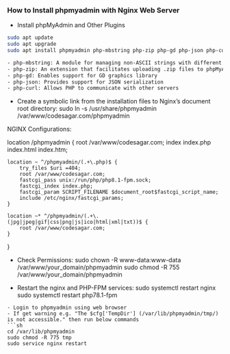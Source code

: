### How to Install phpmyadmin with Nginx Web Server
- Install phpMyAdmin and Other Plugins
```sh
sudo apt update
sudo apt upgrade
sudo apt install phpmyadmin php-mbstring php-zip php-gd php-json php-curl
```
```sh
- php-mbstring: A module for managing non-ASCII strings with different encodings
- php-zip: An extension that facilitates uploading .zip files to phpMyAdmin
- php-gd: Enables support for GD graphics library
- php-json: Provides support for JSON serialization
- php-curl: Allows PHP to communicate with other servers
```
- Create a symbolic link from the installation files to Nginx’s document root directory:
sudo ln -s /usr/share/phpmyadmin /var/www/codesagar.com/phpmyadmin


NGINX Configurations:

location /phpmyadmin {
    root /var/www/codesagar.com;
    index index.php index.html index.htm;

    location ~ ^/phpmyadmin/(.+\.php)$ {
        try_files $uri =404;
        root /var/www/codesagar.com;
        fastcgi_pass unix:/run/php/php8.1-fpm.sock;
        fastcgi_index index.php;
        fastcgi_param SCRIPT_FILENAME $document_root$fastcgi_script_name;
        include /etc/nginx/fastcgi_params;
    }

    location ~* ^/phpmyadmin/(.+\.(jpg|jpeg|gif|css|png|js|ico|html|xml|txt))$ {
        root /var/www/codesagar.com;
    }
}

- Check Permissions:
sudo chown -R www-data:www-data /var/www/your_domain/phpmyadmin
sudo chmod -R 755 /var/www/your_domain/phpmyadmin


- Restart the nginx and PHP-FPM services:
sudo systemctl restart nginx
sudo systemctl restart php78.1-fpm

```
- Login to phpmyadmin using web browser
- If get warning e.g. "The $cfg['TempDir'] (/var/lib/phpmyadmin/tmp/) is not accessible." then run below commands
```sh
cd /var/lib/phpmyadmin
sudo chmod -R 775 tmp
sudo service nginx restart
```
